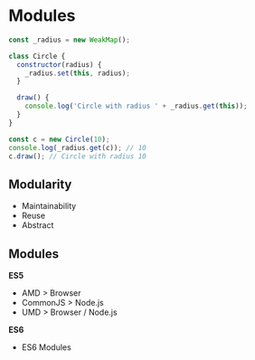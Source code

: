 # Modules

```js
const _radius = new WeakMap();

class Circle {
  constructor(radius) {
    _radius.set(this, radius);
  }

  draw() {
    console.log('Circle with radius ' + _radius.get(this));
  }
}

const c = new Circle(10);
console.log(_radius.get(c)); // 10
c.draw(); // Circle with radius 10
```

## Modularity

- Maintainability
- Reuse
- Abstract

## Modules

**ES5**

- AMD > Browser
- CommonJS > Node.js
- UMD > Browser / Node.js

**ES6**

- ES6 Modules

